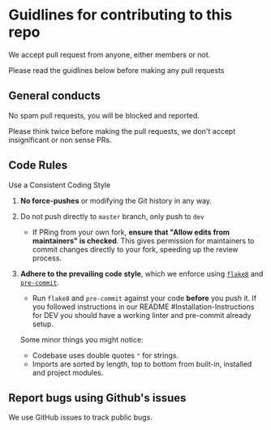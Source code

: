 # Guidlines for contributing to this repo

We accept pull request from anyone, either members or not.

Please read the guidlines below before making any pull requests


## General conducts

No spam pull requests, you will be blocked and reported.

Please think twice before making the pull requests, we don't accept insignificant or non sense PRs.


## Code Rules

Use a Consistent Coding Style

1. **No force-pushes** or modifying the Git history in any way.
2. Do not push directly to `master` branch, only push to `dev`
    * If PRing from your own fork, **ensure that "Allow edits from maintainers" is checked**. This gives permission for maintainers to commit changes directly to your fork, speeding up the review process.
3. **Adhere to the prevailing code style**, which we enforce using [`flake8`](http://flake8.pycqa.org/en/latest/index.html) and [`pre-commit`](https://pre-commit.com/).
    * Run `flake8` and `pre-commit` against your code **before** you push it.
    If you followed instructions in our README #Installation-Instructions for DEV you should have a working linter and pre-commit already setup.
    
    Some minor things you might notice:
    - Codebase uses double quotes `"` for strings.
    - Imports are sorted by length, top to bottom from built-in, installed and project modules.
    

## Report bugs using Github's issues
We use GitHub issues to track public bugs.
